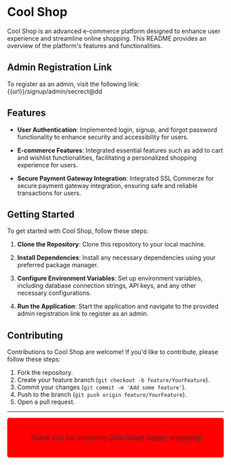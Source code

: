 

# Cool Shop

Cool Shop is an advanced e-commerce platform designed to enhance user experience and streamline online shopping. This README provides an overview of the platform's features and functionalities.

## Admin Registration Link

To register as an admin, visit the following link: {{url}}/signup/admin/secrect@dd

## Features

- **User Authentication**: Implemented login, signup, and forgot password functionality to enhance security and accessibility for users.
  
- **E-commerce Features**: Integrated essential features such as add to cart and wishlist functionalities, facilitating a personalized shopping experience for users.
  
- **Secure Payment Gateway Integration**: Integrated SSL Commerze for secure payment gateway integration, ensuring safe and reliable transactions for users.

## Getting Started

To get started with Cool Shop, follow these steps:

1. **Clone the Repository**: Clone this repository to your local machine.
   
2. **Install Dependencies**: Install any necessary dependencies using your preferred package manager.
   
3. **Configure Environment Variables**: Set up environment variables, including database connection strings, API keys, and any other necessary configurations.
   
4. **Run the Application**: Start the application and navigate to the provided admin registration link to register as an admin.

## Contributing

Contributions to Cool Shop are welcome! If you'd like to contribute, please follow these steps:

1. Fork the repository.
2. Create your feature branch (`git checkout -b feature/YourFeature`).
3. Commit your changes (`git commit -m 'Add some feature'`).
4. Push to the branch (`git push origin feature/YourFeature`).
5. Open a pull request.

---

<div style="background-color: red; padding: 20px; border-radius: 5px;">
  <p style="font-size: 16px; color: #333; text-align: center;">Thank you for choosing Cool Shop! Happy shopping!</p>
</div>
 
 
